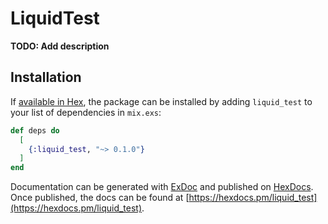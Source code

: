 # LiquidTest

**TODO: Add description**

## Installation

If [available in Hex](https://hex.pm/docs/publish), the package can be installed
by adding `liquid_test` to your list of dependencies in `mix.exs`:

```elixir
def deps do
  [
    {:liquid_test, "~> 0.1.0"}
  ]
end
```

Documentation can be generated with [ExDoc](https://github.com/elixir-lang/ex_doc)
and published on [HexDocs](https://hexdocs.pm). Once published, the docs can
be found at [https://hexdocs.pm/liquid_test](https://hexdocs.pm/liquid_test).

